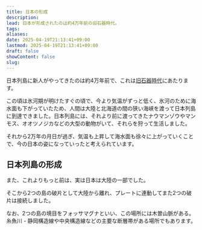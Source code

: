 ```yaml
---
title: 日本の形成
description: 
lead: 日本が形成されたのは約4万年前の旧石器時代。
tags: 
aliases: 
date: 2025-04-19T21:13:41+09:00
lastmod: 2025-04-19T21:13:41+09:00
draft: false
showContent: false
slug:
---
```

日本列島に新人がやってきたのは約4万年前で、これは[旧石器時代](紀元前・旧石器時代.md)にあたります。

この頃は氷河期が明けたすぐの頃で、今より気温がずっと低く、氷河のために海水面も下がっていたため、人間は大陸と北海道の間の狭い海峡を渡って日本列島に到達できました。日本列島には、それより前に渡ってきたナウマンゾウやマンモス、オオツノジカなどの大型の動物がいて、それらを狩って生活しました。

それから2万年の月日が過ぎ、気温も上昇して海水面も徐々に上がっていくことで、今の日本の姿になっていったと考えられています。

## 日本列島の形成
また、これよりもっと前は、実は日本は大陸の一部でした。

そこから2つの島の破片として大陸から離れ、プレートに連動してまた2つの破片は接続しました。

なお、2つの島の境目をフォッサマグナといい、この場所には木曽山脈がある。糸魚川 - 静岡構造線や中央構造線などの主要な断層帯がある場所でもあります。

